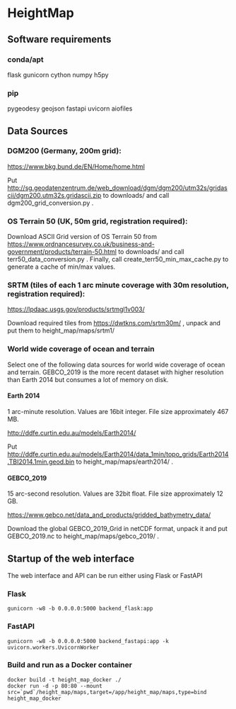 # HeightMap

## Software requirements

### conda/apt

flask gunicorn cython numpy h5py

### pip

pygeodesy geojson fastapi uvicorn aiofiles

## Data Sources

### DGM200 (Germany, 200m grid):

https://www.bkg.bund.de/EN/Home/home.html

Put http://sg.geodatenzentrum.de/web_download/dgm/dgm200/utm32s/gridascii/dgm200.utm32s.gridascii.zip to downloads/ and call dgm200_grid_conversion.py .

### OS Terrain 50 (UK, 50m grid, registration required):

Download ASCII Grid version of OS Terrain 50 from
https://www.ordnancesurvey.co.uk/business-and-government/products/terrain-50.html to downloads/ and call terr50_data_conversion.py .
Finally, call create_terr50_min_max_cache.py to generate a cache of min/max values.

### SRTM (tiles of each 1 arc minute coverage with 30m resolution, registration required):

https://lpdaac.usgs.gov/products/srtmgl1v003/

Download required tiles from https://dwtkns.com/srtm30m/ , unpack and put them to height_map/maps/srtm1/

### World wide coverage of ocean and terrain

Select one of the following data sources for world wide coverage of ocean and terrain. GEBCO_2019 is the more recent dataset with higher resolution than Earth 2014 but consumes a lot of memory on disk.

#### Earth 2014 

1 arc-minute resolution. Values are 16bit integer. File size approximately 467 MB.

http://ddfe.curtin.edu.au/models/Earth2014/

Put http://ddfe.curtin.edu.au/models/Earth2014/data_1min/topo_grids/Earth2014.TBI2014.1min.geod.bin to height_map/maps/earth2014/ .

#### GEBCO_2019

15 arc-second resolution. Values are 32bit float. File size approximately 12 GB.

https://www.gebco.net/data_and_products/gridded_bathymetry_data/

Download the global GEBCO_2019_Grid in netCDF format, unpack it and put GEBCO_2019.nc to height_map/maps/gebco_2019/ .

## Startup of the web interface

The web interface and API can be run either using Flask or FastAPI 

### Flask
```
gunicorn -w8 -b 0.0.0.0:5000 backend_flask:app
```
### FastAPI
```
gunicorn -w8 -b 0.0.0.0:5000 backend_fastapi:app -k uvicorn.workers.UvicornWorker
```
### Build and run as a Docker container
```
docker build -t height_map_docker ./
docker run -d -p 80:80 --mount src=`pwd`/height_map/maps,target=/app/height_map/maps,type=bind height_map_docker
```
